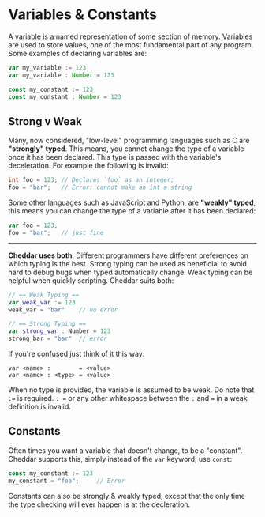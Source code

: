 # Variables & Constants

A variable is a named representation of some section of memory. Variables are used to store values, one of the most fundamental part of any program. Some examples of declaring variables are:

```js
var my_variable := 123
var my_variable : Number = 123

const my_constant := 123
const my_constant : Number = 123
```

## Strong v Weak

Many, now considered, "low-level" programming languages such as C are **"strongly" typed**. This means, you cannot change the type of a variable once it has been declared. This type is passed with the variable's deceleration. For example the following is invalid:

```c
int foo = 123; // Declares `foo` as an integer;
foo = "bar";   // Error: cannot make an int a string
```

Some other languages such as JavaScript and Python, are **"weakly" typed**, this means you can change the type of a variable after it has been declared:

```js
var foo = 123;
foo = "bar";   // just fine
```

---

**Cheddar uses both**. Different programmers have different preferences on which typing is the best. Strong typing can be used as beneficial to avoid hard to debug bugs when typed automatically change. Weak typing can be helpful when quickly scripting. Cheddar suits both:

```swift
// == Weak Typing ==
var weak_var := 123
weak_var = "bar"    // no error

// == Strong Typing ==
var strong_var : Number = 123
strong_bar = "bar"  // error
```

If you're confused just think of it this way:

```
var <name> :        = <value>
var <name> : <type> = <value>
```

When no type is provided, the variable is assumed to be weak. Do note that `:=` is required. `: =` or any other whitespace between the `:` and `=` in a weak definition is invalid.

## Constants

Often times you want a variable that doesn't change, to be a "constant". Cheddar supports this, simply instead of the `var` keyword, use `const`:

```js
const my_constant := 123
my_constant = "foo";     // Error
```

Constants can also be strongly & weakly typed, except that the only time the type checking will ever happen is at the decleration. 